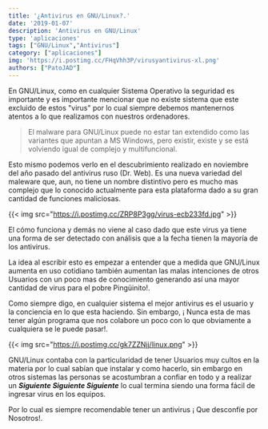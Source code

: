 ```yaml
---
title: '¿Antivirus en GNU/Linux?.'
date: '2019-01-07'
description: 'Antivirus en GNU/Linux'
type: 'aplicaciones'
tags: ["GNU/Linux","Antivirus"]
category: ["aplicaciones"]
img: 'https://i.postimg.cc/FHqVhh3P/virusyantivirus-xl.png'
authors: ["PatoJAD"]
---
```


En GNU/Linux, como en cualquier Sistema Operativo la seguridad es importante y es importante mencionar que no existe sistema que este excluido de estos "virus" por lo cual siempre debemos mantenernos atentos a lo que realizamos con nuestros ordenadores.

> El malware para GNU/Linux puede no estar tan extendido como las variantes que apuntan a MS Windows, pero existir, existe y se está volviendo igual de complejo y multifuncional.

Esto mismo podemos verlo en el descubrimiento realizado en noviembre del año pasado del antivirus ruso (Dr. Web). Es una nueva variedad del maleware que, aun, no tiene un nombre distintivo pero es mucho mas complejo que lo conocido actualmente para esta plataforma dado a su gran cantidad de funciones maliciosas.

{{< img src="https://i.postimg.cc/ZRP8P3gg/virus-ecb233fd.jpg" >}}

El cómo funciona y demás no viene al caso dado que este virus ya tiene una forma de ser detectado con análisis que a la fecha tienen la mayoría de los antivirus.

La idea al escribir esto es empezar a entender que a medida que GNU/Linux aumenta en uso cotidiano también aumentan las malas intenciones de otros Usuarios con un poco mas de conocimiento generando así una mayor cantidad de virus para el pobre Pingüinito!.

Como siempre digo, en cualquier sistema el mejor antivirus es el usuario y la conciencia en lo que esta haciendo. Sin embargo, ¡ Nunca esta de mas tener algún programa que nos colabore un poco con lo que obviamente a cualquiera se le puede pasar!.

{{< img src="https://i.postimg.cc/gk7ZZNjj/linux.png" >}}

GNU/Linux contaba con la particularidad de tener Usuarios muy cultos en la materia por lo cual sabían que instalar y como hacerlo, sin embargo en otros sistemas las personas se acostumbran a confiar en todo y a realizar un ___Siguiente Siguiente Siguiente___ lo cual termina siendo una forma fácil de ingresar virus en los equipos.

Por lo cual es siempre recomendable tener un antivirus ¡ Que desconfíe por Nosotros!.
